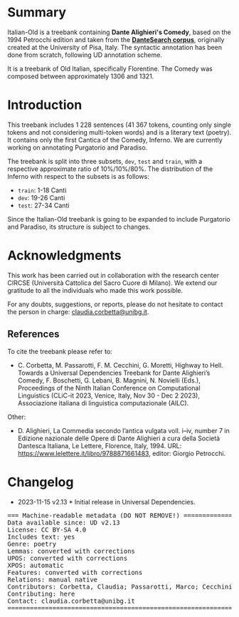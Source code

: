 # Summary

Italian-Old is a treebank containing **Dante Alighieri's Comedy**, based on the 1994 Petrocchi edition and taken from the [**DanteSearch corpus**](https://dantesearch.dantenetwork.it), originally created at the University of Pisa, Italy. The syntactic annotation has been done from scratch, following UD annotation scheme.

It is a treebank of Old Italian, specifically Florentine. The Comedy was composed between approximately 1306 and 1321. 


# Introduction

This treebank includes 1 228 sentences (41 367 tokens, counting only single tokens and not considering multi-token words) and is a literary text (poetry). It contains only the first Cantica of the Comedy, Inferno. We are currently working on annotating Purgatorio and Paradiso.

The treebank is split into three subsets, `dev`, `test` and `train`, with a respective approximate ratio of 10%/10%/80%. 
The distribution of the Inferno with respect to the subsets is as follows:

* `train`: 1-18 Canti
* `dev`: 19-26 Canti
* `test`: 27-34 Canti

Since the Italian-Old treebank is going to be expanded to include Purgatorio and Paradiso, its structure is subject to changes.


# Acknowledgments

This work has been carried out in collaboration with the research center CIRCSE (Università Cattolica del Sacro Cuore di Milano). 
We extend our gratitude to all the individuals who made this work possible. 

For any doubts, suggestions, or reports, please do not hesitate to contact the person in charge: claudia.corbetta@unibg.it.


## References

To cite the treebank please refer to: 

* C. Corbetta, M. Passarotti, F. M. Cecchini, G. Moretti, Highway to Hell. Towards a Universal Dependencies Treebank for Dante Alighieri’s Comedy, F. Boschetti, G. Lebani, B. Magnini, N. Novielli (Eds.), Proceedings of the Ninth Italian Conference on Computational Linguistics (CLiC-it 2023, Venice,
Italy, Nov 30 - Dec 2 2023), Associazione italiana di linguistica computazionale (AILC).

Other:

* D. Alighieri, La Commedia secondo l’antica vulgata voll. i–iv, number 7 in Edizione nazionale delle Opere di Dante Alighieri a cura della Società Dantesca Italiana, Le Lettere, Florence, Italy, 1994. URL: https://www.lelettere.it/libro/9788871661483, editor: Giorgio Petrocchi.

# Changelog

* 2023-11-15 v2.13
        * Initial release in Universal Dependencies.


<pre>
=== Machine-readable metadata (DO NOT REMOVE!) ================================
Data available since: UD v2.13
License: CC BY-SA 4.0
Includes text: yes
Genre: poetry
Lemmas: converted with corrections
UPOS: converted with corrections
XPOS: automatic
Features: converted with corrections
Relations: manual native
Contributors: Corbetta, Claudia; Passarotti, Marco; Cecchini, Flavio Massimiliano; Moretti, Giovanni.
Contributing: here
Contact: claudia.corbetta@unibg.it
===============================================================================
</pre>
